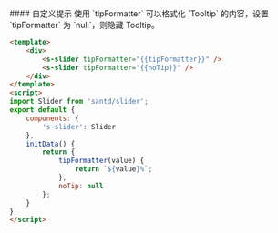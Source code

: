 <cn>
#### 自定义提示
使用 `tipFormatter` 可以格式化 `Tooltip` 的内容，设置 `tipFormatter` 为 `null`，则隐藏 Tooltip。
</cn>

```html
<template>
    <div>
        <s-slider tipFormatter="{{tipFormatter}}" />
        <s-slider tipFormatter="{{noTip}}" />
    </div>
</template>
<script>
import Slider from 'santd/slider';
export default {
    components: {
        's-slider': Slider
    },
    initData() {
        return {
            tipFormatter(value) {
                return `${value}%`;
            },
            noTip: null
        };
    }
}
</script>
```
